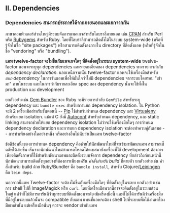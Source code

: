 ## II. Dependencies
### Dependencies สามารถประกาศได้จากภายนอกและแยกจากกัน

ภาษาคอมพิวเตอร์ส่วนใหญ่มีระบบจัดการแพคเกจสำหรับไลบราลี่ภายนอก เช่น [CPAN](http://www.cpan.org/) สำหรับ Perl หรือ [Rubygems](http://rubygems.org/) สำหรับ Ruby.  โดยที่ไลบราลี่สามารถติดตั้งได้ในระบบ system-wide (หรือที่รู้จักในชื่อ "site packages") หรือสามารถติดตั้งลงภายใน directory ที่ติดตั้งแอพ (หรือที่รู้จักในชื่อ "vendoring" หรือ "bundling").

**แอพ twelve-factor จะไม่ขึ้นกับแพจเกจใดๆ ที่ติดตั้งอยู่ในระบบ system-wide**  twelve-factor แอพจะระบุทุก dependencies และรายละเอียดของ dependencies ทางรายการกำกับ *dependency declaration*.  นอกเหนือจากนั้น twelve-factor แอพจะใช้เครื่องมือสำหรับ *แยก dependency* ในการรันแอพเพื่อให้มั่นใจว่าไม่มี dependencies จากระบบโดยรอบ "เข้ามา" ภายในระบบ และในการกำกับรายละเอียด spec ของ dependency นั้นจะใช้ทั้งใน production และ development

ยกตัวอย่างเช่น [Gem Bundler](http://gembundler.com/) ของ Ruby จะมีรายการกำกับ `Gemfile` สำหรับระบุ dependency และ `bundle exec` สำหรับการแยก dependency isolation.  ใน Python จะมี 2 เครื่องมือสำหรับขั้นตอนนี้ -- [Pip](http://www.pip-installer.org/en/latest/) ใช้สำหรับกำหนด dependency และ [Virtualenv](http://www.virtualenv.org/en/latest/) สำหรับแยก isolation.  แม้แต่ C ยังมี [Autoconf](http://www.gnu.org/s/autoconf/) สำหรับกำหนด dependency, และ static linking สามารถช่วยให้แยก dependency isolation ไม่ว่าจะใช้เครื่องมือใดๆ การกำหนด dependency declaration และการแยก dependency isolation จะต้องทำควบคู่กันเสมอ -- การทำเพียงอย่างใดอย่างหนึ่ง หรืออย่างอื่นไม่นับว่าเป็นแอพ twelve-factor

ข้อดีข้อหนึ่งของการกำหนด dependency คือช่วยให้นักพัฒนาใหม่ที่จะเข้ามาพัฒนาแอพ สามารถเซ็ตอัพได้ง่ายขึ้น  เริ่มจากนักพัฒนาใหม่สามารถโหลดโค้ดเบสมายังเครื่องที่ใช้ development ต้องการเพียงติดตั้งภาษาที่ใช้สำหรับพัฒนาแอพและติดตั้งระบบจัดการ dependency ที่กล่าวถีงก่อนหน้านี้  นักพัฒนาสามารถติดตั้งทุกอย่างที่ต้องการเพียงแค่รัน *คำสั่งสำหรับ build* ที่ตายตัว ยกตัวอย่างเช่น คำสั่งสำหรับ build ด้วย Ruby/Bundler คือ `bundle install`, สำหรับ Clojure/[Leiningen](https://github.com/technomancy/leiningen#readme) คือ `lein deps`.

นอกจากนี้แอพ Twelve-factor จะต้องไม่ขึ้นกับเครื่องมือใดๆ ที่ติดตั้งอยู่ในระบบ ยกตัวอย่างเช่น การ shell ไปที่ ImageMagick หรือ `curl`.  โดยที่เครื่องมือพวกนี้อาจจะติดตั้งอยู่ในระบบส่วนใหญ่ แต่ว่าก็ไม่มีการการันตีว่าทุกระบบที่ติดตั้งแอพจะต้องมีเครื่องมือนี้ และก็ไม่ได้การันตีว่าเครื่องมือที่มีอยู่ในระบบแล้วนั้นจะ compatible กับแอพ  แทนที่แอพจะต้อง shell ไปที่ระบบเพื่อใช้งานเครื่องมือเหล่านั้น แต่เครื่องมือนั้นๆ ควรจะ vendor เข้ากับแอพ
